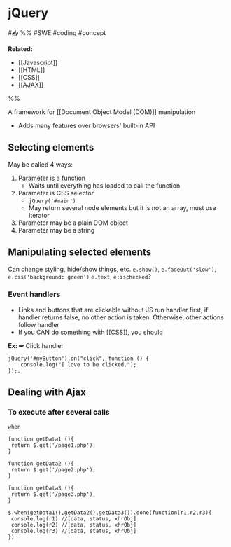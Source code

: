 # jQuery
#📥 
%%
#SWE 
#coding 
#concept

**Related:**
-  [[Javascript]]
-  [[HTML]]
-  [[CSS]]
-  [[AJAX]]

%%

A framework for [[Document Object Model (DOM)]] manipulation
- Adds many features over browsers' built-in API

## Selecting elements
May be called 4 ways:
1. Parameter is a function
	- Waits until everything has loaded to call the function
2. Parameter is CSS selector
	- `jQuery('#main')`
	- May return several node elements but it is not an array, must use iterator
3. Parameter may be a plain DOM object
4. Parameter may be a string

## Manipulating selected elements
Can change styling, hide/show things, etc.
`e.show()`, `e.fadeOut('slow')`, `e.css('background: green')`
`e.text`, `e:ischecked`?

### Event handlers
- Links and buttons that are clickable without JS run handler first, if handler returns false, no other action is taken. Otherwise, other actions follow handler
- If you CAN do something with [[CSS]], you should

**Ex: ✏**  Click handler
```JS
jQuery('#myButton').on("click", function () {
	console.log("I love to be clicked.");
});.
```

## Dealing with Ajax
### To execute after several calls
`when`

```JS
function getData1 (){ 
 return $.get('/page1.php');
}

function getData2 (){ 
 return $.get('/page2.php');
}

function getData3 (){ 
 return $.get('/page3.php');
}

$.when(getData1(),getData2(),getData3()).done(function(r1,r2,r3){
 console.log(r1) //[data, status, xhrObj]
 console.log(r2) //[data, status, xhrObj]
 console.log(r3) //[data, status, xhrObj]
})
```